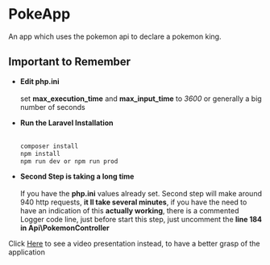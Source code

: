 # PokeApp

An app which uses the pokemon api to declare a pokemon king.

## Important to Remember

- __Edit php.ini__<br/><br/>  set __max_execution_time__ and __max_input_time__ to _3600_ or generally a big number of seconds

- __Run the Laravel Installation__<br/><br/>
  ```bash
  composer install
  npm install
  npm run dev or npm run prod
  ```
                            

- __Second Step is taking a long time__<br/><br/>
If you have the __php.ini__ values already set. Second step will make around 940 http requests, __it ll take several minutes__, if you have the need to have an indication of this __actually working__, there is a commented Logger code line, just before start this step, just uncomment the __line 184 in Api\PokemonController__


 Click [Here](https://youtu.be/MGPjD8peGD0) to see a video presentation instead, to have a better grasp of the application</p>